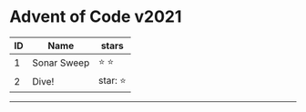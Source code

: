 # Advent of Code v2021

| ID | Name      |   stars     |
-----|-----------|---------------|
| 1 | Sonar Sweep | :star: :star: |
| 2 | Dive! | star: :star:|
_____________________________

